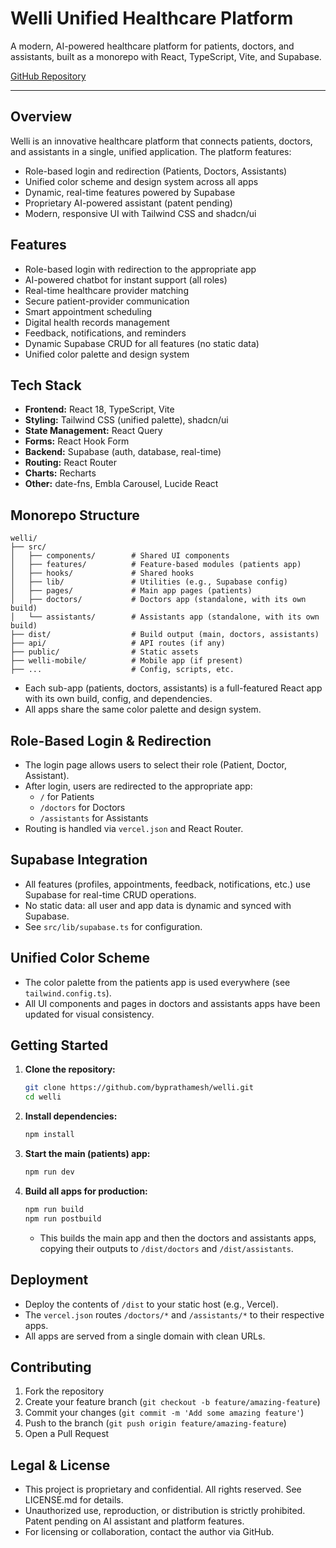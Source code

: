 # Welli Unified Healthcare Platform

A modern, AI-powered healthcare platform for patients, doctors, and assistants, built as a monorepo with React, TypeScript, Vite, and Supabase.

[GitHub Repository](https://github.com/byprathamesh/welli.git)

---

## Overview

Welli is an innovative healthcare platform that connects patients, doctors, and assistants in a single, unified application. The platform features:
- Role-based login and redirection (Patients, Doctors, Assistants)
- Unified color scheme and design system across all apps
- Dynamic, real-time features powered by Supabase
- Proprietary AI-powered assistant (patent pending)
- Modern, responsive UI with Tailwind CSS and shadcn/ui

## Features
- Role-based login with redirection to the appropriate app
- AI-powered chatbot for instant support (all roles)
- Real-time healthcare provider matching
- Secure patient-provider communication
- Smart appointment scheduling
- Digital health records management
- Feedback, notifications, and reminders
- Dynamic Supabase CRUD for all features (no static data)
- Unified color palette and design system

## Tech Stack
- **Frontend:** React 18, TypeScript, Vite
- **Styling:** Tailwind CSS (unified palette), shadcn/ui
- **State Management:** React Query
- **Forms:** React Hook Form
- **Backend:** Supabase (auth, database, real-time)
- **Routing:** React Router
- **Charts:** Recharts
- **Other:** date-fns, Embla Carousel, Lucide React

## Monorepo Structure

```
welli/
├── src/
│   ├── components/        # Shared UI components
│   ├── features/          # Feature-based modules (patients app)
│   ├── hooks/             # Shared hooks
│   ├── lib/               # Utilities (e.g., Supabase config)
│   ├── pages/             # Main app pages (patients)
│   ├── doctors/           # Doctors app (standalone, with its own build)
│   └── assistants/        # Assistants app (standalone, with its own build)
├── dist/                  # Build output (main, doctors, assistants)
├── api/                   # API routes (if any)
├── public/                # Static assets
├── welli-mobile/          # Mobile app (if present)
├── ...                    # Config, scripts, etc.
```

- Each sub-app (patients, doctors, assistants) is a full-featured React app with its own build, config, and dependencies.
- All apps share the same color palette and design system.

## Role-Based Login & Redirection
- The login page allows users to select their role (Patient, Doctor, Assistant).
- After login, users are redirected to the appropriate app:
  - `/` for Patients
  - `/doctors` for Doctors
  - `/assistants` for Assistants
- Routing is handled via `vercel.json` and React Router.

## Supabase Integration
- All features (profiles, appointments, feedback, notifications, etc.) use Supabase for real-time CRUD operations.
- No static data: all user and app data is dynamic and synced with Supabase.
- See `src/lib/supabase.ts` for configuration.

## Unified Color Scheme
- The color palette from the patients app is used everywhere (see `tailwind.config.ts`).
- All UI components and pages in doctors and assistants apps have been updated for visual consistency.

## Getting Started

1. **Clone the repository:**
   ```bash
   git clone https://github.com/byprathamesh/welli.git
   cd welli
   ```
2. **Install dependencies:**
   ```bash
   npm install
   ```
3. **Start the main (patients) app:**
   ```bash
   npm run dev
   ```
4. **Build all apps for production:**
   ```bash
   npm run build
   npm run postbuild
   ```
   - This builds the main app and then the doctors and assistants apps, copying their outputs to `/dist/doctors` and `/dist/assistants`.

## Deployment
- Deploy the contents of `/dist` to your static host (e.g., Vercel).
- The `vercel.json` routes `/doctors/*` and `/assistants/*` to their respective apps.
- All apps are served from a single domain with clean URLs.

## Contributing
1. Fork the repository
2. Create your feature branch (`git checkout -b feature/amazing-feature`)
3. Commit your changes (`git commit -m 'Add some amazing feature'`)
4. Push to the branch (`git push origin feature/amazing-feature`)
5. Open a Pull Request

## Legal & License
- This project is proprietary and confidential. All rights reserved. See LICENSE.md for details.
- Unauthorized use, reproduction, or distribution is strictly prohibited. Patent pending on AI assistant and platform features.
- For licensing or collaboration, contact the author via GitHub.
